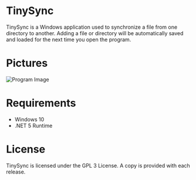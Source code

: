 # TinySync
 TinySync is a Windows application used to synchronize a file from one directory to another. Adding a file or directory will be automatically saved and loaded for the next time you open the program.
 
# Pictures
 ![Program Image](https://i.imgur.com/HHFxjTU.png)

# Requirements
* Windows 10
* .NET 5 Runtime

# License
TinySync is licensed under the GPL 3 License. A copy is provided with each release.